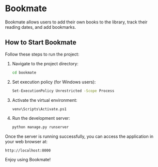 # Bookmate

Bookmate allows users to add their own books to the library, track their reading dates, and add bookmarks.

## How to Start Bookmate

Follow these steps to run the project:

1. Navigate to the project directory:
   ```sh
   cd bookmate
   ```

2. Set execution policy (for Windows users):
   ```sh
   Set-ExecutionPolicy Unrestricted -Scope Process
   ```

3. Activate the virtual environment:
   ```sh
   venv\Scripts\Activate.ps1
   ```

4. Run the development server:
   ```sh
   python manage.py runserver
   ```

Once the server is running successfully, you can access the application in your web browser at:
   ```
   http://localhost:8000
   ```

Enjoy using Bookmate!

